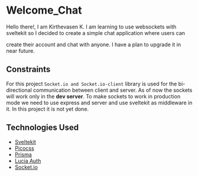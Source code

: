# Welcome_Chat

Hello there!, I am Kirthevasen K. I am learning to use websockets with sveltekit so I decided to create a simple chat application where users can

create their account and chat with anyone. I have a plan to upgrade it in near future. 

## Constraints

For this project `Socket.io and Socket.io-client` library is used for the bi-directional communication between client and server. As of now the sockets will work only in the **dev server**. To make sockets to work in production mode we need to use express and server and use sveltekit as middleware in it. In this project it is not yet done.

## Technologies Used

* [Sveltekit](https://kit.svelte.dev/ "To learn sveltekit")
* [Picocss](https://picocss.com/ "A minimal CSS framework")
* [Prisma](https://www.prisma.io/ "Next-gen Typescript ORM")
* [Lucia Auth](https://lucia-auth.com/? "Server Side Authentication Tool")
* [Socket.io](https://socket.io/ "Advanced version of WebSockets")
